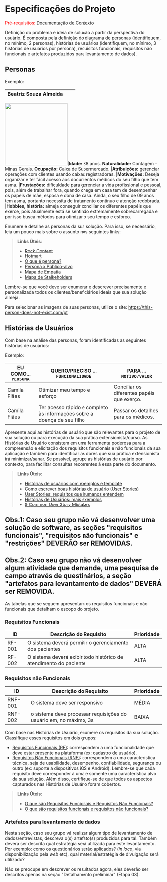 # Especificações do Projeto

<span style="color:red">Pré-requisitos: <a href="1-Documentação de Contexto.md"> Documentação de Contexto</a></span>

Definição do problema e ideia de solução a partir da perspectiva do usuário. É composta pela definição do diagrama de personas (identifiquem, no mínimo, 2 personas), histórias de usuários (identifiquem, no mínimo, 3 histórias de usuários por persona), requisitos funcionais, requisitos não funcionais e artefatos produzidos para levantamento de dados).

## Personas

Exemplo:

|**Beatriz Souza Almeida**|           |                             | 
|-------------------|-----------|-----------------------------|
<img src="![bia](https://github.com/ICEI-PUC-Minas-PPC-CC/ppc-cc-2023-2-ment2-manha-realidadevirtualadefip/assets/137020741/00d2e089-5231-45e8-b87a-e278800c63f9)
" width="200" height="200"/>|**Idade:** 38 anos. **Naturalidade:** Contagem - Minas Gerais. **Ocupação:** Caixa de Supermercado.       |**Atribuições:** gerenciar operações com clientes usando caixas registradoras. 
|**Motivações:** Deseja organizar e ter fácil acesso aos documentos médicos do seu filho que tem asma.  |**Frustações:** dificuldade para gerenciar a vida profissional e pessoal, pois, além de trabalhar fora, quando chega em casa tem de desempenhar os papeis de mãe, esposa e dona de casa. Ainda, o seu filho de 09 anos tem asma, portanto necessita de tratamento contínuo e atenção redobrada.   |**Hobbies, história:** almeja conseguir conciliar os diferentes papéis que exerce, pois atualmente está se sentindo extremamente sobrecarregada e por isso busca métodos para otimizar o seu tempo e esforço.

Enumere e detalhe as personas da sua solução. Para isso, se necessário, leia um pouco mais sobre o assunto nos seguintes links:

> **Links Úteis**:
> - [Rock Content](https://rockcontent.com/blog/personas/)
> - [Hotmart](https://blog.hotmart.com/pt-br/como-criar-persona-negocio/)
> - [O que é persona?](https://resultadosdigitais.com.br/blog/persona-o-que-e/)
> - [Persona x Público-alvo](https://flammo.com.br/blog/persona-e-publico-alvo-qual-a-diferenca/)
> - [Mapa de Empatia](https://resultadosdigitais.com.br/blog/mapa-da-empatia/)
> - [Mapa de Stalkeholders](https://www.racecomunicacao.com.br/blog/como-fazer-o-mapeamento-de-stakeholders/)
>
Lembre-se que você deve ser enumerar e descrever precisamente e personalizada todos os clientes/beneficiários ideais que sua solução almeja.

Para selecionar as imagens de suas personas, utilize o site: https://this-person-does-not-exist.com/pt

## Histórias de Usuários

Com base na análise das personas, foram identificadas as seguintes histórias de usuários:

Exemplo:

|EU COMO... `PERSONA`| QUERO/PRECISO ... `FUNCIONALIDADE` |PARA ... `MOTIVO/VALOR`                 |
|--------------------|------------------------------------|----------------------------------------|
|Camila Fiães | Otimizar meu tempo e esforço | Conciliar os diferentes papéis que exerço. |
|Camila Fiães | Ter acesso rápido e completo às informações sobre a doença de seu filho | Passar os detalhes para os médicos. |

Apresente aqui as histórias de usuário que são relevantes para o projeto de sua solução ou para execução da sua prática extensionista/curso. As Histórias de Usuário consistem em uma ferramenta poderosa para a compreensão e elicitação dos requisitos funcionais e não funcionais da sua aplicação e também para identificar as dores que sua prática extensionista irá minimizar/sanar. Se possível, agrupe as histórias de usuário por contexto, para facilitar consultas recorrentes à essa parte do documento.

> **Links Úteis**:
> - [Histórias de usuários com exemplos e template](https://www.atlassian.com/br/agile/project-management/user-stories)
> - [Como escrever boas histórias de usuário (User Stories)](https://medium.com/vertice/como-escrever-boas-users-stories-hist%C3%B3rias-de-usu%C3%A1rios-b29c75043fac)
> - [User Stories: requisitos que humanos entendem](https://www.luiztools.com.br/post/user-stories-descricao-de-requisitos-que-humanos-entendem/)
> - [Histórias de Usuários: mais exemplos](https://www.reqview.com/doc/user-stories-example.html)
> - [9 Common User Story Mistakes](https://airfocus.com/blog/user-story-mistakes/)

## Obs.1: Caso seu grupo não vá desenvolver uma solução de software, as seções "requisitos funcionais", "requisitos não funcionais" e "restrições" DEVERÃO ser REMOVIDAS.
## Obs.2: Caso seu grupo não vá desenvolver algum atividade que demande, uma pesquisa de campo através de questinários, a seção "artefatos para levantamento de dados" DEVERÁ ser REMOVIDA.

As tabelas que se seguem apresentam os requisitos funcionais e não funcionais que detalham o escopo do projeto.

### Requisitos Funcionais

|ID    | Descrição do Requisito  | Prioridade |
|------|-----------------------------------------|----|
|RF-001| O sistema deverá permitir o gerenciamento dos pacientes | ALTA | 
|RF-002| O sistema deverá exibir todo histórico de atendimento do paciente   | ALTA |


### Requisitos não Funcionais

|ID     | Descrição do Requisito  |Prioridade |
|-------|-------------------------|----|
|RNF-001| O sistema deve ser responsivo | MÉDIA | 
|RNF-002| o sistema deve processar requisições do usuário em, no máximo, 3s |  BAIXA | 

Com base nas Histórias de Usuário, enumere os requisitos da sua solução. Classifique esses requisitos em dois grupos:

- [Requisitos Funcionais
 (RF)](https://pt.wikipedia.org/wiki/Requisito_funcional):
 correspondem a uma funcionalidade que deve estar presente na
  plataforma (ex: cadastro de usuário).
- [Requisitos Não Funcionais
  (RNF)](https://pt.wikipedia.org/wiki/Requisito_n%C3%A3o_funcional):
  correspondem a uma característica técnica, seja de usabilidade,
  desempenho, confiabilidade, segurança ou outro (ex: suporte a
  dispositivos iOS e Android).
Lembre-se que cada requisito deve corresponder à uma e somente uma
característica alvo da sua solução. Além disso, certifique-se de que
todos os aspectos capturados nas Histórias de Usuário foram cobertos.

> **Links Úteis**:
> - [O que são Requisitos Funcionais e Requisitos Não Funcionais?](https://codificar.com.br/requisitos-funcionais-nao-funcionais/)
> - [O que são requisitos funcionais e requisitos não funcionais?](https://analisederequisitos.com.br/requisitos-funcionais-e-requisitos-nao-funcionais-o-que-sao/)

### Artefatos para levantamento de dados

Nesta seção, caso seu grupo vá realizar algum tipo de levantamento de dados/entrevistas, descreva o(s) artefato(s) produzidos para tal. Também deverá ser descrita qual estratégia será utilizada para este levantamento. Por exemplo: como os questionários serão aplicados? (_in loco_, via disponibilização pela _web_ etc), qual material/estratégia de divulgação será utilizado? 

Não se preocupe em descrever os resultados agora, eles deverão ser descritos apenas na seção "Detalhamento preliminar" (Etapa 03).

